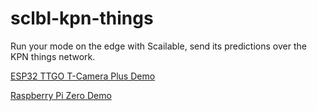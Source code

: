 # sclbl-kpn-things
Run your mode on the edge with Scailable, send its predictions over the KPN things network.

[ESP32 TTGO T-Camera Plus Demo](https://github.com/scailable/sclbl-kpn-things/tree/main/scailable_runtime_masters/esp32ttgoplus)

[Raspberry Pi Zero Demo](https://github.com/scailable/sclbl-kpn-things/tree/main/scailable_runtime_masters/rapsberrypizero)

